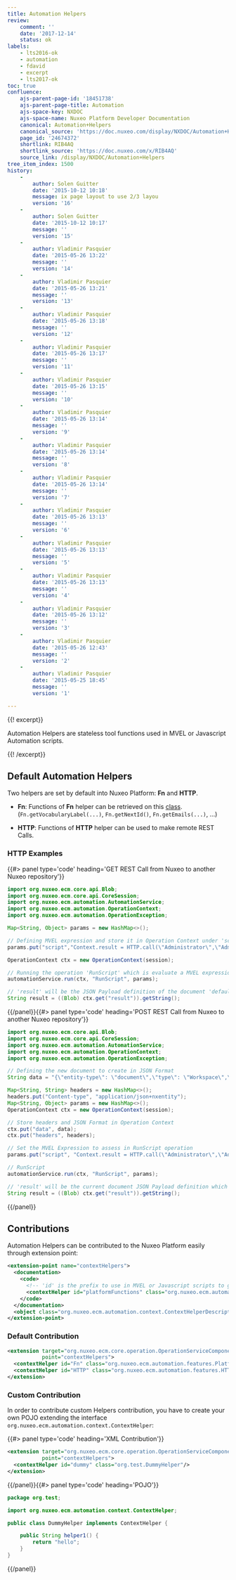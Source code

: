 ```yaml
---
title: Automation Helpers
review:
    comment: ''
    date: '2017-12-14'
    status: ok
labels:
    - lts2016-ok
    - automation
    - fdavid
    - excerpt
    - lts2017-ok
toc: true
confluence:
    ajs-parent-page-id: '18451738'
    ajs-parent-page-title: Automation
    ajs-space-key: NXDOC
    ajs-space-name: Nuxeo Platform Developer Documentation
    canonical: Automation+Helpers
    canonical_source: 'https://doc.nuxeo.com/display/NXDOC/Automation+Helpers'
    page_id: '24674372'
    shortlink: RIB4AQ
    shortlink_source: 'https://doc.nuxeo.com/x/RIB4AQ'
    source_link: /display/NXDOC/Automation+Helpers
tree_item_index: 1500
history:
    -
        author: Solen Guitter
        date: '2015-10-12 10:18'
        message: ix page layout to use 2/3 layou
        version: '16'
    -
        author: Solen Guitter
        date: '2015-10-12 10:17'
        message: ''
        version: '15'
    -
        author: Vladimir Pasquier
        date: '2015-05-26 13:22'
        message: ''
        version: '14'
    -
        author: Vladimir Pasquier
        date: '2015-05-26 13:21'
        message: ''
        version: '13'
    -
        author: Vladimir Pasquier
        date: '2015-05-26 13:18'
        message: ''
        version: '12'
    -
        author: Vladimir Pasquier
        date: '2015-05-26 13:17'
        message: ''
        version: '11'
    -
        author: Vladimir Pasquier
        date: '2015-05-26 13:15'
        message: ''
        version: '10'
    -
        author: Vladimir Pasquier
        date: '2015-05-26 13:14'
        message: ''
        version: '9'
    -
        author: Vladimir Pasquier
        date: '2015-05-26 13:14'
        message: ''
        version: '8'
    -
        author: Vladimir Pasquier
        date: '2015-05-26 13:14'
        message: ''
        version: '7'
    -
        author: Vladimir Pasquier
        date: '2015-05-26 13:13'
        message: ''
        version: '6'
    -
        author: Vladimir Pasquier
        date: '2015-05-26 13:13'
        message: ''
        version: '5'
    -
        author: Vladimir Pasquier
        date: '2015-05-26 13:13'
        message: ''
        version: '4'
    -
        author: Vladimir Pasquier
        date: '2015-05-26 13:12'
        message: ''
        version: '3'
    -
        author: Vladimir Pasquier
        date: '2015-05-26 12:43'
        message: ''
        version: '2'
    -
        author: Vladimir Pasquier
        date: '2015-05-25 18:45'
        message: ''
        version: '1'

---
```

{{! excerpt}}

Automation Helpers are stateless tool functions used in MVEL or Javascript Automation scripts.

{{! /excerpt}}

## Default Automation Helpers

Two helpers are set by default into Nuxeo Platform: **Fn** and **HTTP**.

*   **Fn**:
    Functions of **Fn** helper can be retrieved on this [class](https://github.com/nuxeo/nuxeo/blob/release-9.10/nuxeo-features/nuxeo-automation/nuxeo-automation-features/src/main/java/org/nuxeo/ecm/automation/features/PlatformFunctions.java). (`Fn.getVocabularyLabel(...)`, `Fn.getNextId()`, `Fn.getEmails(...)`, ...)

*   **HTTP**:
    Functions of **HTTP** helper can be used to make remote REST Calls.

### HTTP Examples

{{#> panel type='code' heading='GET REST Call from Nuxeo to another Nuxeo repository'}}

```java
import org.nuxeo.ecm.core.api.Blob;
import org.nuxeo.ecm.core.api.CoreSession;
import org.nuxeo.ecm.automation.AutomationService;
import org.nuxeo.ecm.automation.OperationContext;
import org.nuxeo.ecm.automation.OperationException;

Map<String, Object> params = new HashMap<>();

// Defining MVEL expression and store it in Operation Context under 'script' key parameter
params.put("script","Context.result = HTTP.call(\"Administrator\",\"Administrator\",\"GET\", \"http://localhost:18090/api/v1/path/default-domain\");");

OperationContext ctx = new OperationContext(session);

// Running the operation 'RunScript' which is evaluate a MVEL expression 'script'
automationService.run(ctx, "RunScript", params);

// 'result' will be the JSON Payload definition of the document 'default-domain'
String result = ((Blob) ctx.get("result")).getString();
```

{{/panel}}{{#> panel type='code' heading='POST REST Call from Nuxeo to another Nuxeo repository'}}

```java
import org.nuxeo.ecm.core.api.Blob;
import org.nuxeo.ecm.core.api.CoreSession;
import org.nuxeo.ecm.automation.AutomationService;
import org.nuxeo.ecm.automation.OperationContext;
import org.nuxeo.ecm.automation.OperationException;

// Defining the new document to create in JSON Format
String data = "{\"entity-type\": \"document\",\"type\": \"Workspace\",\"name\":\"newName\",\"properties\": {\"dc:title\":\"My title\",\"dc:description\":\" \"}}";

Map<String, String> headers = new HashMap<>();
headers.put("Content-type", "application/json+nxentity");
Map<String, Object> params = new HashMap<>();
OperationContext ctx = new OperationContext(session);

// Store headers and JSON Format in Operation Context
ctx.put("data", data);
ctx.put("headers", headers);

// Set the MVEL Expression to assess in RunScript operation
params.put("script", "Context.result = HTTP.call(\"Administrator\",\"Administrator\",\"POST\", \"http://localhost:18090/api/v1/path/default-domain\", Context.data, Context.headers);");

// RunScript
automationService.run(ctx, "RunScript", params);

// 'result' will be the current document JSON Payload definition which has been created under 'default-domain'
String result = ((Blob) ctx.get("result")).getString();
```

{{/panel}}

## Contributions

Automation Helpers can be contributed to the Nuxeo Platform easily through extension point:

```xml
<extension-point name="contextHelpers">
  <documentation>
    <code>
      <!-- 'id' is the prefix to use in MVEL or Javascript scripts to get access to all embedded functions -->
      <contextHelper id="platformFunctions" class="org.nuxeo.ecm.automation.features.PlatformFunctions"/>
    </code>
  </documentation>
  <object class="org.nuxeo.ecm.automation.context.ContextHelperDescriptor"/>
</extension-point>
```

### Default Contribution

```xml
<extension target="org.nuxeo.ecm.core.operation.OperationServiceComponent"
           point="contextHelpers">
  <contextHelper id="Fn" class="org.nuxeo.ecm.automation.features.PlatformFunctions"/>
  <contextHelper id="HTTP" class="org.nuxeo.ecm.automation.features.HTTPHelper"/>
</extension>
```

### Custom Contribution

In order to contribute custom Helpers contribution, you have to create your own POJO extending the interface `org.nuxeo.ecm.automation.context.ContextHelper`:

{{#> panel type='code' heading='XML Contribution'}}

```xml
<extension target="org.nuxeo.ecm.core.operation.OperationServiceComponent"
           point="contextHelpers">
  <contextHelper id="dummy" class="org.test.DummyHelper"/>
</extension>
```

{{/panel}}{{#> panel type='code' heading='POJO'}}

```java
package org.test;

import org.nuxeo.ecm.automation.context.ContextHelper;

public class DummyHelper implements ContextHelper {

    public String helper1() {
        return "hello";
    }
}

```

{{/panel}}

